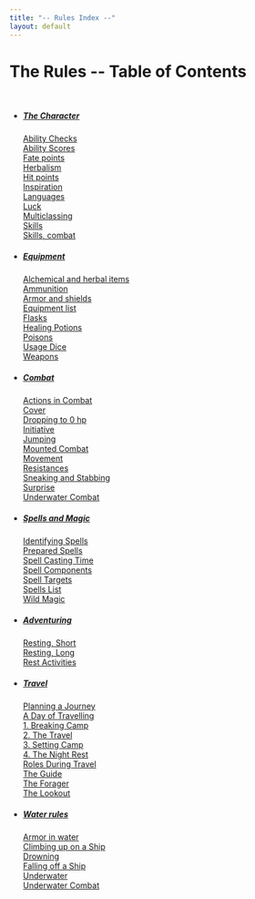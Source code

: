 ```yaml
---
title: "-- Rules Index --"
layout: default
---
```


# The Rules -- Table of Contents

<div class="columns">

- ##### <a href="1-rules-character#internal-character">The Character</a>
  <a href="1-rules-character.html#internal-AbilityChecks">Ability Checks</a><br/>
  <a href="1-rules-character.html#internal-AbilityScores">Ability Scores</a><br/>
  <a href="1-rules-character.html#internal-Fatepoints">Fate points</a><br/>
  <a href="1.1-herbalism.html">Herbalism</a><br/>
  <a href="1-rules-character.html#internal-Hitpoints">Hit points</a><br/>
  <a href="1-rules-character.html#internal-Inspiration">Inspiration</a><br/>
  <a href="1.3-languages.html">Languages</a><br/>
  <a href="1-rules-character.html#internal-Luck">Luck</a><br/>
  <a href="1.5-multiclassing.html">Multiclassing</a><br/>
  <a href="1.7-skills.html">Skills</a><br/>
  <a href="1.8-skills_combat.html">Skills, combat</a><br/>

- ##### <a href="2-rules-equipment.html#internal-equipment">Equipment</a>
  <a href="2-rules-equipment.html#internal-Alchemicalandherbalitems">Alchemical and herbal items</a><br/>
  <a href="2-rules-equipment.html#internal-Ammunition">Ammunition</a><br/>
  <a href="2-rules-equipment.html#internal-Armorandshields">Armor and shields</a><br/>
  <a href="2-rules-equipment.html#internal-Equipmentlist">Equipment list</a><br/>
  <a href="2-rules-equipment.html#internal-Flasks">Flasks</a><br/>
  <a href="2-rules-equipment.html#internal-HealingPotions">Healing Potions</a><br/>
  <a href="2-rules-equipment.html#internal-Poisons">Poisons</a><br/>
  <a href="2-rules-equipment.html#internal-UsageDice">Usage Dice</a><br/>
  <a href="2-rules-equipment.html#internal-Weapons">Weapons</a><br/>

- ##### <a href="3-rules-combat.html#internal-combat">Combat</a>
  <a href="3-rules-combat.html#internal-ActionsinCombat">Actions in Combat</a><br/>
  <a href="3-rules-combat.html#internal-Cover">Cover</a><br/>
  <a href="3-rules-combat.html#internal-Droppingto0hp">Dropping to 0 hp</a><br/>
  <a href="3-rules-combat.html#internal-Initiative">Initiative</a><br/>
  <a href="3-rules-combat.html#internal-Jumping">Jumping</a><br/>
  <a href="3-rules-combat.html#internal-MountedCombat">Mounted Combat</a><br/>
  <a href="3-rules-combat.html#internal-Movement">Movement</a><br/>
  <a href="3-rules-combat.html#internal-Resistances">Resistances</a><br/>
  <a href="3-rules-combat.html#internal-SneakingandStabbing">Sneaking and Stabbing</a><br/>
  <a href="3-rules-combat.html#internal-Surprise">Surprise</a><br/>
  <a href="3-rules-combat.html#internal-UnderwaterCombat">Underwater Combat</a><br/>

- ##### <a href="4-rules-spells.html#internal-magic">Spells and Magic</a>
  <a href="4-rules-spells.html#internal-IdentifyingSpells">Identifying Spells</a><br/>
  <a href="4-rules-spells.html#internal-PreparedSpells">Prepared Spells</a><br/>
  <a href="4-rules-spells.html#internal-SpellCastingTime">Spell Casting Time</a><br/>
  <a href="4-rules-spells.html#internal-SpellComponents">Spell Components</a><br/>
  <a href="4-rules-spells.html#internal-SpellTargets">Spell Targets</a><br/>
  <a href="4.1-spells.html">Spells List</a><br/>
  <a href="4-rules-spells.html#internal-WildMagic">Wild Magic</a><br/>

- ##### <a href="5-rules-adventuring.html#internal-adventuring">Adventuring</a>
  <a href="5-rules-adventuring.html#internal-RestingShort">Resting, Short</a><br/>
  <a href="5-rules-adventuring.html#internal-RestingLong">Resting, Long</a><br/>
  <a href="5-rules-adventuring.html#internal-RestActivities">Rest Activities</a><br/>

- ##### <a href="6-rules-travel.html#internal-travel">Travel</a>
  <a href="6-rules-travel.html#internal-PlanningaJourney">Planning a Journey</a><br/>
  <a href="6-rules-travel.html#internal-ADayofTravelling">A Day of Travelling</a><br/>
  <a href="6-rules-travel.html#internal-BreakingCamp">1. Breaking Camp</a><br/>
  <a href="6-rules-travel.html#internal-TravelPace">2. The Travel</a><br/>
  <a href="6-rules-travel.html#internal-SettingCamp">3. Setting Camp</a><br/>
  <a href="6-rules-travel.html#internal-TheNightRest">4. The Night Rest</a><br/>
  <a href="6-rules-travel.html#internal-RolesDuringTravel">Roles During Travel</a><br/>
  <a href="6-rules-travel.html#internal-RoleTheGuide">The Guide</a><br/>
  <a href="6-rules-travel.html#internal-RoleTheForager">The Forager</a><br/>
  <a href="6-rules-travel.html#internal-RoleTheLookout">The Lookout</a><br/>

- ##### <a href="7-rules-water.html#internal-water">Water rules</a>
  <a href="7-rules-water.html#internal-Armorinwater">Armor in water</a><br/>
  <a href="7-rules-water.html#internal-ClimbinguponaShip">Climbing up on a Ship</a><br/>
  <a href="7-rules-water.html#internal-Drowning">Drowning</a><br/>
  <a href="7-rules-water.html#internal-Resting">Falling off a Ship</a><br/>
  <a href="7-rules-water.html#internal-Underwater">Underwater</a><br/>
  <a href="7-rules-water.html#internal-UnderwaterCombat">Underwater Combat</a><br/>

</div>

